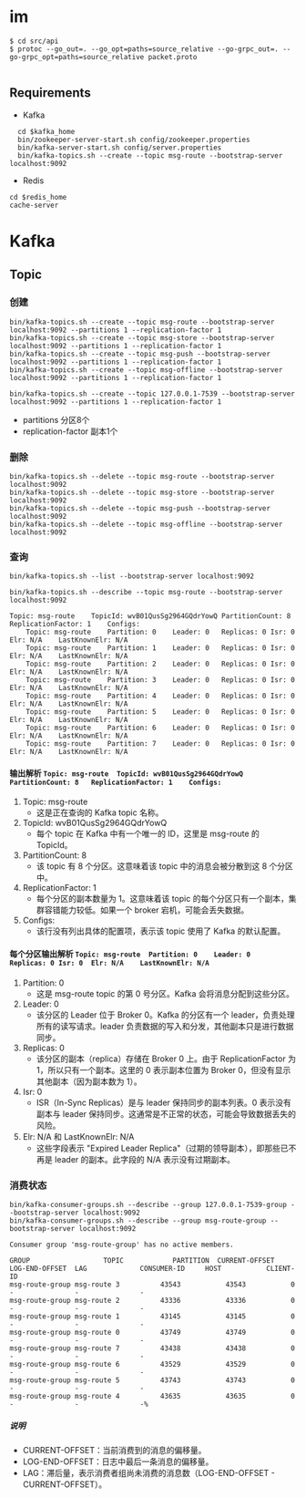 # im

```shell
$ cd src/api
$ protoc --go_out=. --go_opt=paths=source_relative --go-grpc_out=. --go-grpc_opt=paths=source_relative packet.proto


```



## Requirements
* Kafka
```shell
  cd $kafka_home
  bin/zookeeper-server-start.sh config/zookeeper.properties
  bin/kafka-server-start.sh config/server.properties
  bin/kafka-topics.sh --create --topic msg-route --bootstrap-server localhost:9092

```
* Redis
```shell
cd $redis_home
cache-server
```


# Kafka

## Topic

### 创建
``` shell
bin/kafka-topics.sh --create --topic msg-route --bootstrap-server localhost:9092 --partitions 1 --replication-factor 1
bin/kafka-topics.sh --create --topic msg-store --bootstrap-server localhost:9092 --partitions 1 --replication-factor 1
bin/kafka-topics.sh --create --topic msg-push --bootstrap-server localhost:9092 --partitions 1 --replication-factor 1
bin/kafka-topics.sh --create --topic msg-offline --bootstrap-server localhost:9092 --partitions 1 --replication-factor 1

bin/kafka-topics.sh --create --topic 127.0.0.1-7539 --bootstrap-server localhost:9092 --partitions 1 --replication-factor 1

```
* partitions 分区8个
* replication-factor 副本1个

### 删除
``` shell
bin/kafka-topics.sh --delete --topic msg-route --bootstrap-server localhost:9092
bin/kafka-topics.sh --delete --topic msg-store --bootstrap-server localhost:9092
bin/kafka-topics.sh --delete --topic msg-push --bootstrap-server localhost:9092
bin/kafka-topics.sh --delete --topic msg-offline --bootstrap-server localhost:9092

```

### 查询
``` shell
bin/kafka-topics.sh --list --bootstrap-server localhost:9092
```

```shell
bin/kafka-topics.sh --describe --topic msg-route --bootstrap-server localhost:9092
```

```text
Topic: msg-route	TopicId: wvB01QusSg2964GQdrYowQ	PartitionCount: 8	ReplicationFactor: 1	Configs:
	Topic: msg-route	Partition: 0	Leader: 0	Replicas: 0	Isr: 0	Elr: N/A	LastKnownElr: N/A
	Topic: msg-route	Partition: 1	Leader: 0	Replicas: 0	Isr: 0	Elr: N/A	LastKnownElr: N/A
	Topic: msg-route	Partition: 2	Leader: 0	Replicas: 0	Isr: 0	Elr: N/A	LastKnownElr: N/A
	Topic: msg-route	Partition: 3	Leader: 0	Replicas: 0	Isr: 0	Elr: N/A	LastKnownElr: N/A
	Topic: msg-route	Partition: 4	Leader: 0	Replicas: 0	Isr: 0	Elr: N/A	LastKnownElr: N/A
	Topic: msg-route	Partition: 5	Leader: 0	Replicas: 0	Isr: 0	Elr: N/A	LastKnownElr: N/A
	Topic: msg-route	Partition: 6	Leader: 0	Replicas: 0	Isr: 0	Elr: N/A	LastKnownElr: N/A
	Topic: msg-route	Partition: 7	Leader: 0	Replicas: 0	Isr: 0	Elr: N/A	LastKnownElr: N/A
```

#### 输出解析  ```Topic: msg-route	TopicId: wvB01QusSg2964GQdrYowQ	PartitionCount: 8	ReplicationFactor: 1	Configs:```


1. Topic: msg-route 
   * 这是正在查询的 Kafka topic 名称。
2. TopicId: wvB01QusSg2964GQdrYowQ 
   * 每个 topic 在 Kafka 中有一个唯一的 ID，这里是 msg-route 的 TopicId。
3. PartitionCount: 8 
   * 该 topic 有 8 个分区。这意味着该 topic 中的消息会被分散到这 8 个分区中。
4. ReplicationFactor: 1 
   * 每个分区的副本数量为 1。这意味着该 topic 的每个分区只有一个副本，集群容错能力较低。如果一个 broker 宕机，可能会丢失数据。
5. Configs: 
   * 该行没有列出具体的配置项，表示该 topic 使用了 Kafka 的默认配置。

#### 每个分区输出解析  ```Topic: msg-route	Partition: 0	Leader: 0	Replicas: 0	Isr: 0	Elr: N/A	LastKnownElr: N/A```
1. Partition: 0 
   * 这是 msg-route topic 的第 0 号分区。Kafka 会将消息分配到这些分区。
2. Leader: 0 
   * 该分区的 Leader 位于 Broker 0。Kafka 的分区有一个 leader，负责处理所有的读写请求。leader 负责数据的写入和分发，其他副本只是进行数据同步。
3. Replicas: 0 
   * 该分区的副本（replica）存储在 Broker 0 上。由于 ReplicationFactor 为 1，所以只有一个副本。这里的 0 表示副本位置为 Broker 0，但没有显示其他副本（因为副本数为 1）。
4. Isr: 0 
   * ISR（In-Sync Replicas）是与 leader 保持同步的副本列表。0 表示没有副本与 leader 保持同步。这通常是不正常的状态，可能会导致数据丢失的风险。
5. Elr: N/A 和 LastKnownElr: N/A 
   * 这些字段表示 "Expired Leader Replica"（过期的领导副本），即那些已不再是 leader 的副本。此字段的 N/A 表示没有过期副本。


### 消费状态
```shell
bin/kafka-consumer-groups.sh --describe --group 127.0.0.1-7539-group --bootstrap-server localhost:9092
bin/kafka-consumer-groups.sh --describe --group msg-route-group --bootstrap-server localhost:9092
```
```textmate
Consumer group 'msg-route-group' has no active members.

GROUP                  TOPIC            PARTITION  CURRENT-OFFSET  LOG-END-OFFSET  LAG             CONSUMER-ID     HOST           CLIENT-ID
msg-route-group msg-route 3          43543           43543           0               -               -               -
msg-route-group msg-route 2          43336           43336           0               -               -               -
msg-route-group msg-route 1          43145           43145           0               -               -               -
msg-route-group msg-route 0          43749           43749           0               -               -               -
msg-route-group msg-route 7          43438           43438           0               -               -               -
msg-route-group msg-route 6          43529           43529           0               -               -               -
msg-route-group msg-route 5          43743           43743           0               -               -               -
msg-route-group msg-route 4          43635           43635           0               -               -               -%
```

##### 说明
* CURRENT-OFFSET：当前消费到的消息的偏移量。
* LOG-END-OFFSET：日志中最后一条消息的偏移量。
* LAG：滞后量，表示消费者组尚未消费的消息数（LOG-END-OFFSET - CURRENT-OFFSET）。